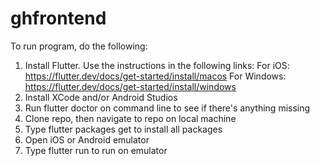 # ghfrontend


To run program, do the following:
1. Install Flutter.  Use the instructions in the following links:
    For iOS: https://flutter.dev/docs/get-started/install/macos
    For Windows: https://flutter.dev/docs/get-started/install/windows
2.  Install XCode and/or Android Studios
3. Run flutter doctor on command line to see if there's anything missing
4. Clone repo, then navigate to repo on local machine
5. Type flutter packages get to install all packages
6. Open iOS or Android emulator
7. Type flutter run to run on emulator

